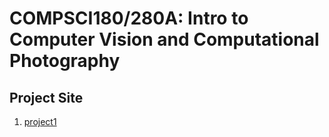 # COMPSCI180/280A: Intro to Computer Vision and Computational Photography

## Project Site

1. [project1](/project1.md)
